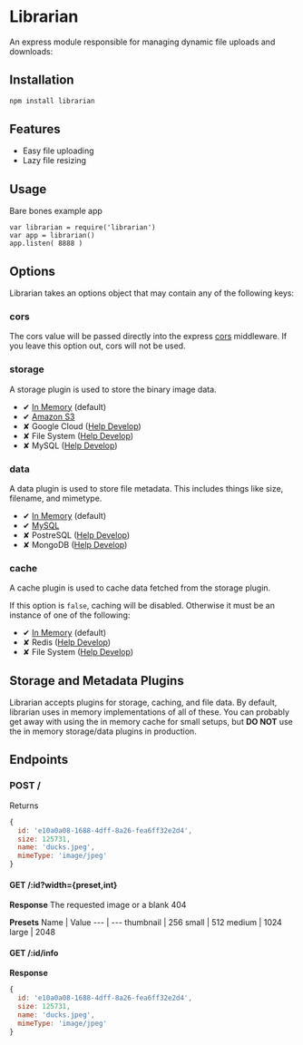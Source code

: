 # Librarian

An express module responsible for managing dynamic file uploads and downloads:

## Installation

```bash
npm install librarian
```

## Features

- Easy file uploading
- Lazy file resizing

## Usage

Bare bones example app
```
var librarian = require('librarian')
var app = librarian()
app.listen( 8888 )
```

## Options

Librarian takes an options object that may contain any of the following keys:

### cors

The cors value will be passed directly into the express [cors](https://www.npmjs.com/package/cors) middleware.
If you leave this option out, cors will not be used.

### storage

A storage plugin is used to store the binary image data.

- ✔ [In Memory](https://github.com/librarianjs/memory-storage) (default)
- ✔ [Amazon S3](https://github.com/librarianjs/s3-storage)
- ✘ Google Cloud ([Help Develop](docs/creating-a-storage-plugin.md))
- ✘ File System ([Help Develop](docs/creating-a-storage-plugin.md))
- ✘ MySQL ([Help Develop](docs/creating-a-storage-plugin.md))

### data

A data plugin is used to store file metadata.
This includes things like size, filename, and mimetype.

- ✔ [In Memory](https://github.com/librarianjs/memory-data) (default)
- ✔ [MySQL](https://github.com/librarianjs/mysql-data)
- ✘ PostreSQL ([Help Develop](docs/creating-a-data-plugin.md))
- ✘ MongoDB ([Help Develop](docs/creating-a-data-plugin.md))

### cache

A cache plugin is used to cache data fetched from the storage plugin.

If this option is `false`, caching will be disabled.
Otherwise it must be an instance of one of the following:

- ✔ [In Memory](https://github.com/librarianjs/memory-cache) (default)
- ✘ Redis ([Help Develop](docs/creating-a-cache-plugin.md))
- ✘ File System ([Help Develop](docs/creating-a-cache-plugin.md))

## Storage and Metadata Plugins

Librarian accepts plugins for storage, caching, and file data.
By default, librarian uses in memory implementations of all of these.
You can probably get away with using the in memory cache for small setups,
but **DO NOT** use the in memory storage/data plugins in production.

## Endpoints

### POST /

Returns
```js
{
  id: 'e10a0a08-1688-4dff-8a26-fea6ff32e2d4',
  size: 125731,
  name: 'ducks.jpeg',
  mimeType: 'image/jpeg'
}
```

#### GET /:id?width={preset,int}

**Response**
The requested image or a blank 404

**Presets**
Name | Value
--- | ---
thumbnail | 256
small | 512
medium | 1024
large | 2048


#### GET /:id/info

**Response**
```js
{
  id: 'e10a0a08-1688-4dff-8a26-fea6ff32e2d4',
  size: 125731,
  name: 'ducks.jpeg',
  mimeType: 'image/jpeg'
}
```

